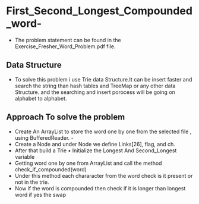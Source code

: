 
# First_Second_Longest_Compounded_word-

- The problem statement can be found in the Exercise_Fresher_Word_Problem.pdf file.

## Data Structure 
- To solve this problem i use Trie data Structure.It can be insert faster and search the string than hash tables and TreeMap or any other data Structure. 
  and the searching and insert porocess will be going on alphabet to alphabet.


## Approach To solve the problem

- Create An ArrayList to store the word one by one from the selected file , using BufferedReader. -
- Create a Node and under Node we define Links[26], flag, and ch. 
- After that build a Trie • Initialize the Longest And Second_Longest variable 
- Getting word one by one from ArrayList and call the method check_if_compounded(word) 
- Under this method each chararacter from the word check is it present or not in the trie. 
- Now if the word is compounded then check if it is longer than longest word if yes the swap







